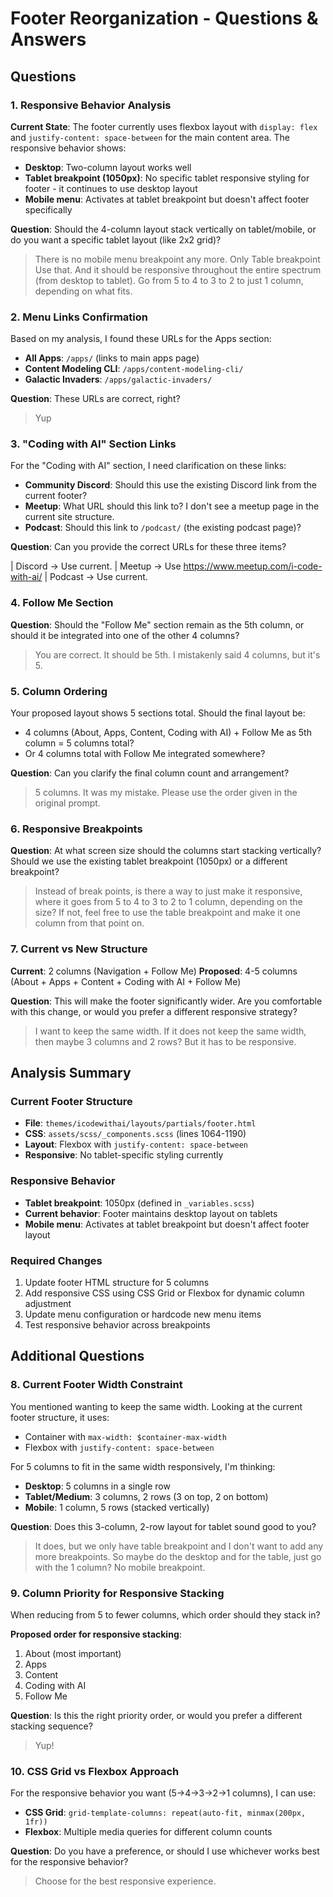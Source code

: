 # Footer Reorganization - Questions & Answers

## Questions

### 1. Responsive Behavior Analysis
**Current State**: The footer currently uses flexbox layout with `display: flex` and `justify-content: space-between` for the main content area. The responsive behavior shows:

- **Desktop**: Two-column layout works well
- **Tablet breakpoint (1050px)**: No specific tablet responsive styling for footer - it continues to use desktop layout
- **Mobile menu**: Activates at tablet breakpoint but doesn't affect footer specifically

**Question**: Should the 4-column layout stack vertically on tablet/mobile, or do you want a specific tablet layout (like 2x2 grid)?

> There is no mobile menu breakpoint any more.  Only Table breakpoint Use that.  And it should be responsive throughout the entire spectrum (from desktop to tablet).   Go from 5 to 4 to 3 to 2 to just 1 column, depending on what fits.

### 2. Menu Links Confirmation
Based on my analysis, I found these URLs for the Apps section:

- **All Apps**: `/apps/` (links to main apps page)
- **Content Modeling CLI**: `/apps/content-modeling-cli/`
- **Galactic Invaders**: `/apps/galactic-invaders/`

**Question**: These URLs are correct, right?

> Yup

### 3. "Coding with AI" Section Links
For the "Coding with AI" section, I need clarification on these links:

- **Community Discord**: Should this use the existing Discord link from the current footer?
- **Meetup**: What URL should this link to? I don't see a meetup page in the current site structure.
- **Podcast**: Should this link to `/podcast/` (the existing podcast page)?

**Question**: Can you provide the correct URLs for these three items?

| Discord -> Use current.
| Meetup -> Use https://www.meetup.com/i-code-with-ai/
| Podcast -> Use current.

### 4. Follow Me Section
**Question**: Should the "Follow Me" section remain as the 5th column, or should it be integrated into one of the other 4 columns?

> You are correct.  It should be 5th.  I mistakenly said 4 columns, but it's 5.

### 5. Column Ordering
Your proposed layout shows 5 sections total. Should the final layout be:
- 4 columns (About, Apps, Content, Coding with AI) + Follow Me as 5th column = 5 columns total?
- Or 4 columns total with Follow Me integrated somewhere?

**Question**: Can you clarify the final column count and arrangement?

> 5 columns.  It was my mistake.  Please use the order given in the original prompt.

### 6. Responsive Breakpoints
**Question**: At what screen size should the columns start stacking vertically? Should we use the existing tablet breakpoint (1050px) or a different breakpoint?

> Instead of break points, is there a way to just make it responsive, where it goes from 5 to 4 to 3 to 2 to 1 column, depending on the size?  If not, feel free to use the table breakpoint and make it one column from that point on.

### 7. Current vs New Structure
**Current**: 2 columns (Navigation + Follow Me)
**Proposed**: 4-5 columns (About + Apps + Content + Coding with AI + Follow Me)

**Question**: This will make the footer significantly wider. Are you comfortable with this change, or would you prefer a different responsive strategy?

> I want to keep the same width.   If it does not keep the same width, then maybe 3 columns and 2 rows?  But it has to be responsive.

## Analysis Summary

### Current Footer Structure
- **File**: `themes/icodewithai/layouts/partials/footer.html`
- **CSS**: `assets/scss/_components.scss` (lines 1064-1190)
- **Layout**: Flexbox with `justify-content: space-between`
- **Responsive**: No tablet-specific styling currently

### Responsive Behavior
- **Tablet breakpoint**: 1050px (defined in `_variables.scss`)
- **Current behavior**: Footer maintains desktop layout on tablets
- **Mobile menu**: Activates at tablet breakpoint but doesn't affect footer layout

### Required Changes
1. Update footer HTML structure for 5 columns
2. Add responsive CSS using CSS Grid or Flexbox for dynamic column adjustment
3. Update menu configuration or hardcode new menu items
4. Test responsive behavior across breakpoints

## Additional Questions

### 8. Current Footer Width Constraint
You mentioned wanting to keep the same width. Looking at the current footer structure, it uses:
- Container with `max-width: $container-max-width` 
- Flexbox with `justify-content: space-between`

For 5 columns to fit in the same width responsively, I'm thinking:
- **Desktop**: 5 columns in a single row
- **Tablet/Medium**: 3 columns, 2 rows (3 on top, 2 on bottom)
- **Mobile**: 1 column, 5 rows (stacked vertically)

**Question**: Does this 3-column, 2-row layout for tablet sound good to you?

> It does, but we only have table breakpoint and I don't want to add any more breakpoints.  So maybe do the desktop and for the table, just go with the 1 column?  No mobile breakpoint.

### 9. Column Priority for Responsive Stacking
When reducing from 5 to fewer columns, which order should they stack in? 

**Proposed order for responsive stacking**:
1. About (most important)
2. Apps 
3. Content
4. Coding with AI
5. Follow Me

**Question**: Is this the right priority order, or would you prefer a different stacking sequence?

> Yup!

### 10. CSS Grid vs Flexbox Approach
For the responsive behavior you want (5→4→3→2→1 columns), I can use:
- **CSS Grid**: `grid-template-columns: repeat(auto-fit, minmax(200px, 1fr))`
- **Flexbox**: Multiple media queries for different column counts

**Question**: Do you have a preference, or should I use whichever works best for the responsive behavior?

> Choose for the best responsive experience.